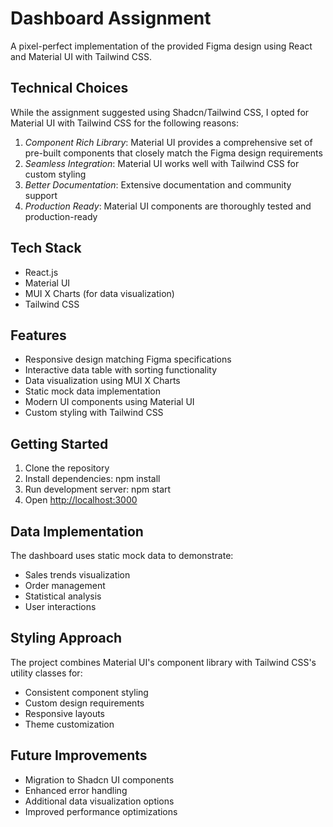 # Dashboard Assignment

A pixel-perfect implementation of the provided Figma design using React and Material UI with Tailwind CSS.

## Technical Choices

While the assignment suggested using Shadcn/Tailwind CSS, I opted for Material UI with Tailwind CSS for the following reasons:

1. _Component Rich Library_: Material UI provides a comprehensive set of pre-built components that closely match the Figma design requirements
2. _Seamless Integration_: Material UI works well with Tailwind CSS for custom styling
3. _Better Documentation_: Extensive documentation and community support
4. _Production Ready_: Material UI components are thoroughly tested and production-ready

## Tech Stack

- React.js
- Material UI
- MUI X Charts (for data visualization)
- Tailwind CSS

## Features

- Responsive design matching Figma specifications
- Interactive data table with sorting functionality
- Data visualization using MUI X Charts
- Static mock data implementation
- Modern UI components using Material UI
- Custom styling with Tailwind CSS

## Getting Started

1. Clone the repository
2. Install dependencies: npm install
3. Run development server: npm start
4. Open [http://localhost:3000](http://localhost:3000)

## Data Implementation

The dashboard uses static mock data to demonstrate:

- Sales trends visualization
- Order management
- Statistical analysis
- User interactions

## Styling Approach

The project combines Material UI's component library with Tailwind CSS's utility classes for:

- Consistent component styling
- Custom design requirements
- Responsive layouts
- Theme customization

## Future Improvements

- Migration to Shadcn UI components
- Enhanced error handling
- Additional data visualization options
- Improved performance optimizations
